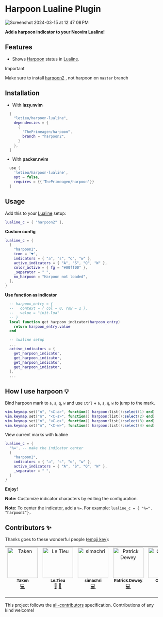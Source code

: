 # Harpoon Lualine Plugin

![Screenshot 2024-03-15 at 12 47 08 PM](https://github.com/letieu/harpoon-lualine/assets/53562817/5d6f055f-de67-46dd-8b73-ecbf7a5dba5b)

**Add a harpoon indicator to your Neovim Lualine!**

## Features

* Shows [Harpoon](https://github.com/ThePrimeagen/harpoon/tree/harpoon2) status in [Lualine](https://github.com/nvim-lualine/lualine.nvim).



> [!IMPORTANT]  
> Make sure to install [harpoon2](https://github.com/ThePrimeagen/harpoon/tree/harpoon2) , not harpoon on `master` branch
>


## Installation

* With **lazy.nvim**
```lua
  {
    "letieu/harpoon-lualine",
    dependencies = {
      {
        "ThePrimeagen/harpoon",
        branch = "harpoon2",
      }
    },
  }
```
* With **packer.nvim**
```lua
  use {
    'letieu/harpoon-lualine',
    opt = false,
    requires = {{'ThePrimeagen/harpoon'}}
  }

```

## Usage

Add this to your [Lualine](https://github.com/nvim-lualine/lualine.nvim) setup:

```lua
lualine_c = { "harpoon2" },
```

**Custom config**

```lua
lualine_c = {
  {
    "harpoon2",
    icon = '♥',
    indicators = { "a", "s", "q", "w" },
    active_indicators = { "A", "S", "Q", "W" },
    color_active = { fg = "#00ff00" },
    _separator = " ",
    no_harpoon = "Harpoon not loaded",
  },
}

```

**Use function as indicator**

```lua
  -- harpoon_entry = {
  --   context = { col = 0, row = 1 },
  --   value = "init.lua"
  -- }
  local function get_harpoon_indicator(harpoon_entry)
    return harpoon_entry.value
  end

  -- lualine setup
  ...
  active_indicators = {
    get_harpoon_indicator,
    get_harpoon_indicator,
    get_harpoon_indicator,
    get_harpoon_indicator,
  },
  ...
```

## How I use harpoon 💡

Bind harpoon mark to `a`, `s`, `q`, `w` and use `Ctrl` + `a`, `s`, `q`, `w` to jump to the mark.

```lua
vim.keymap.set("n", "<C-a>", function() harpoon:list():select(1) end)
vim.keymap.set("n", "<C-s>", function() harpoon:list():select(2) end)
vim.keymap.set("n", "<C-q>", function() harpoon:list():select(3) end)
vim.keymap.set("n", "<C-w>", function() harpoon:list():select(4) end)
```

View current marks with lualine

```lua
lualine_c = { 
  '%=', -- make the indicator center
  {
    "harpoon2",
    indicators = { "a", "s", "q", "w" },
    active_indicators = { "A", "S", "Q", "W" },
    _separator = " ",
  }
}
```

**Enjoy!**

**Note:** Customize indicator characters by editing the configuration.

**Note:** To center the indicator, add a `%=`. For example: `lualine_c = { "%=", "harpoon2"},`


## Contributors ✨

Thanks goes to these wonderful people ([emoji key](https://allcontributors.org/docs/en/emoji-key)):

<!-- ALL-CONTRIBUTORS-LIST:START - Do not remove or modify this section -->
<!-- prettier-ignore-start -->
<!-- markdownlint-disable -->
<table>
  <tbody>
    <tr>
      <td align="center" valign="top" width="14.28%"><a href="https://mairimashita.org/"><img src="https://avatars.githubusercontent.com/u/68560840?v=4?s=100" width="100px;" alt="Taken"/><br /><sub><b>Taken</b></sub></a><br /><a href="https://github.com/letieu/harpoon-lualine/commits?author=TakenMC" title="Code">💻</a></td>
      <td align="center" valign="top" width="14.28%"><a href="http://letieu.github.io"><img src="https://avatars.githubusercontent.com/u/53562817?v=4?s=100" width="100px;" alt="Le Tieu"/><br /><sub><b>Le Tieu</b></sub></a><br /><a href="#maintenance-letieu" title="Maintenance">🚧</a> <a href="#ideas-letieu" title="Ideas, Planning, & Feedback">🤔</a></td>
      <td align="center" valign="top" width="14.28%"><a href="https://github.com/simachri"><img src="https://avatars.githubusercontent.com/u/3276460?v=4?s=100" width="100px;" alt="simachri"/><br /><sub><b>simachri</b></sub></a><br /><a href="https://github.com/letieu/harpoon-lualine/commits?author=simachri" title="Code">💻</a></td>
      <td align="center" valign="top" width="14.28%"><a href="https://www.pdewey.com/"><img src="https://avatars.githubusercontent.com/u/57921252?v=4?s=100" width="100px;" alt="Patrick Dewey"/><br /><sub><b>Patrick Dewey</b></sub></a><br /><a href="https://github.com/letieu/harpoon-lualine/commits?author=ptdewey" title="Code">💻</a></td>
      <td align="center" valign="top" width="14.28%"><a href="http://mageowlstudios.com"><img src="https://avatars.githubusercontent.com/u/32573897?v=4?s=100" width="100px;" alt="Owen L."/><br /><sub><b>Owen L.</b></sub></a><br /><a href="https://github.com/letieu/harpoon-lualine/commits?author=mageowl" title="Code">💻</a></td>
      <td align="center" valign="top" width="14.28%"><a href="https://github.com/hareki"><img src="https://avatars.githubusercontent.com/u/81374684?v=4?s=100" width="100px;" alt="Nguyen Ngoc Minh Tu"/><br /><sub><b>Nguyen Ngoc Minh Tu</b></sub></a><br /><a href="https://github.com/letieu/harpoon-lualine/commits?author=hareki" title="Code">💻</a></td>
    </tr>
  </tbody>
</table>

<!-- markdownlint-restore -->
<!-- prettier-ignore-end -->

<!-- ALL-CONTRIBUTORS-LIST:END -->

This project follows the [all-contributors](https://github.com/all-contributors/all-contributors) specification. Contributions of any kind welcome!
